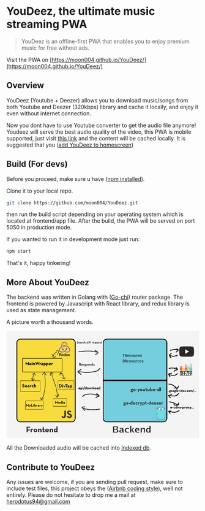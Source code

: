 # YouDeez, the ultimate music streaming PWA

> YouDeez is an offline-first PWA that enables you to enjoy premium music for free without ads.

Visit the PWA on [https://moon004.github.io/YouDeez/](https://moon004.github.io/YouDeez/)

## Overview
YouDeez (Youtube + Deezer) allows you to download music/songs from both Youtube and Deezer (320kbps) library and cache it locally, and enjoy it even without internet connection.

Now you dont have to use Youtube converter to get the audio file anymore! Youdeez will serve the best audio quality of the video, this PWA is mobile supported, just visit [this link](https://moon004.github.io/YouDeez/) and the content will be cached locally. It is suggested that you ([add YouDeez to homescreen](https://www.howtogeek.com/196087/how-to-add-websites-to-the-home-screen-on-any-smartphone-or-tablet/))

## Build (For devs)
Before you proceed, make sure u have ([npm installed](https://www.npmjs.com/get-npm)).

Clone it to your local repo.
```sh
git clone https://github.com/moon004/YouDeez.git
```
then run the build script depending on your operating system which is located at frontend/app file. After the build, the PWA will be served on port 5050 in production mode.

If you wanted to run it in development mode just run:
```sh
npm start
```

That's it,  happy tinkering!


## More About YouDeez
The backend was written in Golang with ([Go-chi](https://github.com/go-chi/chi)) router package. The frontend is powered by Javascript with React library, and redux library is used as state management.

A picture worth a thousand words.

![](img/architecture.png)

All the Downloaded audio will be cached into [Indexed db](https://developer.mozilla.org/en-US/docs/Web/API/IndexedDB_API).

## Contribute to YouDeez
Any issues are welcome, if you are sending pull request, make sure to include test files, this project obeys the ([Airbnb coding style](https://github.com/airbnb/javascript)), well not entirely. Please do not hesitate to drop me a mail at herodotus94@gmail.com